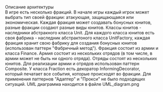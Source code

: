 Описание архитектуры\
В игре есть несколько фракций. В начале игры 
каждый игрок может выбрать тип своей фракции: 
атакующая, защищающаяся или экономическая. 
Каждая фракция может создавать бонусных юнитов, 
разные фракции создают разные виды юнитов.
Классы юнитов - наследники абстракного класса 
Unit. Для каждого класса юнитов есть своя 
фабрика - наследник абстрактоного класса 
UnitFactory, каждая фракция хранит свою фабрику 
для создания бонусных юнитов (использован 
паттерн "Фабричный метод"). Фракция состоит 
из армии и класса Finance. Армия состоит из 
нескольких отрядов (в том числе, в армии может 
не быть ни одного отряда). Отряды состоят из 
нескольких юнитов. Для реализации армии и 
отрядов использован паттерн Composite. У класса 
Fraction есть декоратор InformingDecorator, 
который печатает все события, которые 
происходят во фракции. Для применения паттернов 
"Адаптер" и "Прокси" не было подходящих ситуаций. 
UML диаграмма находится в файле UML_diagram.png